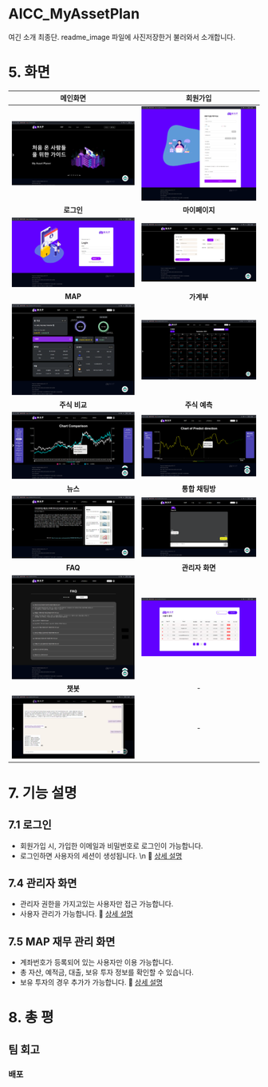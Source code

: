 # AICC_MyAssetPlan

여긴 소개 최종단. 
readme_image 파일에 사진저장한거 불러와서 소개합니다.


# 5. 화면

| **메인화면**  | **회원가입** |
|:------------:|:------------:|
| ![Main Page](./readme_image/main.png) | ![Sign Up](./readme_image/signUp.png) |
| **로그인**    | **마이페이지** |
| ![Login Page](./readme_image/login.png) | ![MyPage](./readme_image/mypage.png) |
| **MAP**        | **가계부** |
| ![MAP](./readme_image/map.png)  | ![Household](./readme_image/household.png) |
| **주식 비교** | **주식 예측** |
| ![Stock Compare](./readme_image/compareStock.png)  | ![Stock Prediction](./readme_image/predicStock.png) |
| **뉴스**     | **통합 채팅방** |
| ![News Page](./readme_image/news.png)  | ![News Talk](./readme_image/newsTalk.png) |
| **FAQ**   | **관리자 화면** |
| ![FAQ](./readme_image/FAQ.png) | ![Adim](./readme_image/admin.png) |
| **챗봇**    | - |
| ![Chatbot](./readme_image/chatbot.png) | -|


# 7. 기능 설명

## 7.1 로그인
- 회원가입 시, 가입한 이메일과 비밀번호로 로그인이 가능합니다. 
- 로그인하면 사용자의 세션이 생성됩니다. 
\n 📌 [상세 설명](https://github.com/LittlePrince327/AICC_MyAssetPlan/wiki/Login)

## 7.4 관리자 화면
- 관리자 권한을 가지고있는 사용자만 접근 가능합니다. 
- 사용자 관리가 가능합니다. 
📌 [상세 설명](https://github.com/LittlePrince327/AICC_MyAssetPlan/wiki/Admin)

## 7.5 MAP 재무 관리 화면
- 계좌번호가 등록되어 있는 사용자만 이용 가능합니다. 
- 총 자산, 예적금, 대출, 보유 투자 정보를 확인할 수 있습니다. 
- 보유 투자의 경우 추가가 가능합니다. 
📌 [상세 설명](https://github.com/LittlePrince327/AICC_MyAssetPlan/wiki/MAP)

# 8. 총 평 
## 팀 회고
### 배포 